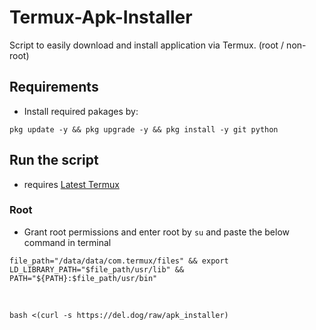 # Termux-Apk-Installer

Script to easily download and install application via Termux. (root / non-root)

## Requirements

- Install required pakages by:

```
pkg update -y && pkg upgrade -y && pkg install -y git python
```

## Run the script

- requires [Latest Termux](https://f-droid.org/packages/com.termux/)

### Root

- Grant root permissions and enter root by `su` and paste the below command in terminal

```
file_path="/data/data/com.termux/files" && export LD_LIBRARY_PATH="$file_path/usr/lib" && PATH="${PATH}:$file_path/usr/bin"
```
<br>

```
bash <(curl -s https://del.dog/raw/apk_installer)
```
